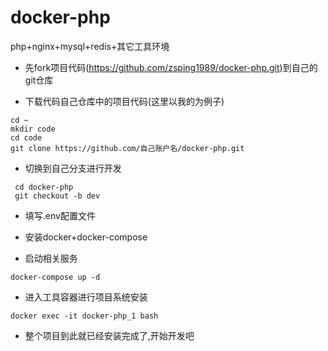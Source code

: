 # docker-php
php+nginx+mysql+redis+其它工具环境

- 先fork项目代码(https://github.com/zsping1989/docker-php.git)到自己的git仓库

- 下载代码自己仓库中的项目代码(这里以我的为例子)
```
cd ~
mkdir code
cd code
git clone https://github.com/自己账户名/docker-php.git

```

- 切换到自己分支进行开发
```
 cd docker-php
 git checkout -b dev

```

- 填写.env配置文件

- 安装docker+docker-compose

- 启动相关服务

```
docker-compose up -d

```


- 进入工具容器进行项目系统安装

```
docker exec -it docker-php_1 bash
```

- 整个项目到此就已经安装完成了,开始开发吧
